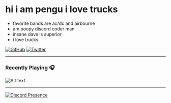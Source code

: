 # hi i am pengu i love trucks



- favorite bands are ac/dc and airbourne
- am poopy discord coder man
- insane dave is superior
- i love trucks


[![GitHub](https://img.shields.io/badge/Github-100000?style=for-the-badge&logo=github&logoColor=white)](https://github.com/RedPengu)
[![Twitter](https://img.shields.io/badge/Twitter-1DA1F2?style=for-the-badge&logo=twitter&logoColor=white)](https://twitter.com/Red_Pengu)





---

### Recently Playing 🎧

![Alt text](https://spotify-recently-played-readme.vercel.app/api?user=d63cpy26g3cpyksminl83cf8v)

---

[![Discord Presence](https://lanyard.cnrad.dev/api/638038746700185630)](https://discord.com/users/638038746700185630)
